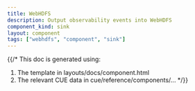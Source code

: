 ```yaml
---
title: WebHDFS
description: Output observability events into WebHDFS
component_kind: sink
layout: component
tags: ["webhdfs", "component", "sink"]
---
```


{{/*
This doc is generated using:

1. The template in layouts/docs/component.html
2. The relevant CUE data in cue/reference/components/...
*/}}
